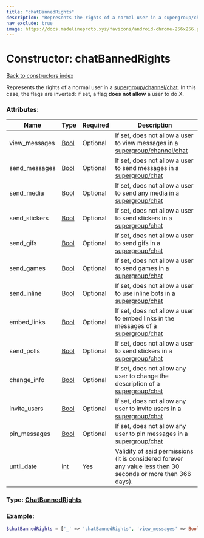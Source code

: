 ```yaml
---
title: "chatBannedRights"
description: "Represents the rights of a normal user in a supergroup/channel/chat. In this case, the flags are inverted: if set, a flag does not allow a user to do X."
nav_exclude: true
image: https://docs.madelineproto.xyz/favicons/android-chrome-256x256.png
---
```

# Constructor: chatBannedRights  
[Back to constructors index](/API_docs/constructors/index.md)



Represents the rights of a normal user in a [supergroup/channel/chat](https://core.telegram.org/api/channel). In this case, the flags are inverted: if set, a flag **does not allow** a user to do X.

### Attributes:

| Name     |    Type       | Required | Description |
|----------|---------------|----------|-------------|
|view\_messages|[Bool](/API_docs/types/Bool.md) | Optional|If set, does not allow a user to view messages in a [supergroup/channel/chat](https://core.telegram.org/api/channel)|
|send\_messages|[Bool](/API_docs/types/Bool.md) | Optional|If set, does not allow a user to send messages in a [supergroup/chat](https://core.telegram.org/api/channel)|
|send\_media|[Bool](/API_docs/types/Bool.md) | Optional|If set, does not allow a user to send any media in a [supergroup/chat](https://core.telegram.org/api/channel)|
|send\_stickers|[Bool](/API_docs/types/Bool.md) | Optional|If set, does not allow a user to send stickers in a [supergroup/chat](https://core.telegram.org/api/channel)|
|send\_gifs|[Bool](/API_docs/types/Bool.md) | Optional|If set, does not allow a user to send gifs in a [supergroup/chat](https://core.telegram.org/api/channel)|
|send\_games|[Bool](/API_docs/types/Bool.md) | Optional|If set, does not allow a user to send games in a [supergroup/chat](https://core.telegram.org/api/channel)|
|send\_inline|[Bool](/API_docs/types/Bool.md) | Optional|If set, does not allow a user to use inline bots in a [supergroup/chat](https://core.telegram.org/api/channel)|
|embed\_links|[Bool](/API_docs/types/Bool.md) | Optional|If set, does not allow a user to embed links in the messages of a [supergroup/chat](https://core.telegram.org/api/channel)|
|send\_polls|[Bool](/API_docs/types/Bool.md) | Optional|If set, does not allow a user to send stickers in a [supergroup/chat](https://core.telegram.org/api/channel)|
|change\_info|[Bool](/API_docs/types/Bool.md) | Optional|If set, does not allow any user to change the description of a [supergroup/chat](https://core.telegram.org/api/channel)|
|invite\_users|[Bool](/API_docs/types/Bool.md) | Optional|If set, does not allow any user to invite users in a [supergroup/chat](https://core.telegram.org/api/channel)|
|pin\_messages|[Bool](/API_docs/types/Bool.md) | Optional|If set, does not allow any user to pin messages in a [supergroup/chat](https://core.telegram.org/api/channel)|
|until\_date|[int](/API_docs/types/int.md) | Yes|Validity of said permissions (it is considered forever any value less then 30 seconds or more then 366 days).|



### Type: [ChatBannedRights](/API_docs/types/ChatBannedRights.md)


### Example:

```php
$chatBannedRights = ['_' => 'chatBannedRights', 'view_messages' => Bool, 'send_messages' => Bool, 'send_media' => Bool, 'send_stickers' => Bool, 'send_gifs' => Bool, 'send_games' => Bool, 'send_inline' => Bool, 'embed_links' => Bool, 'send_polls' => Bool, 'change_info' => Bool, 'invite_users' => Bool, 'pin_messages' => Bool, 'until_date' => int];
```  
